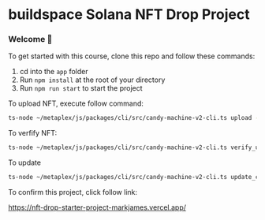 # buildspace Solana NFT Drop Project
### Welcome 👋
To get started with this course, clone this repo and follow these commands:

1. cd into the `app` folder
2. Run `npm install` at the root of your directory
3. Run `npm run start` to start the project


To upload NFT, execute follow command:

```bash
ts-node ~/metaplex/js/packages/cli/src/candy-machine-v2-cli.ts upload -e devnet -k ~/.config/solana/devnet.json -cp config.json ./assets
```

To verfify NFT:

```bash
ts-node ~/metaplex/js/packages/cli/src/candy-machine-v2-cli.ts verify_upload -e devnet -k ~/.config/solana/devnet.json
```

To update
```bash
ts-node ~/metaplex/js/packages/cli/src/candy-machine-v2-cli.ts update_candy_machine -e devnet -k ~/.config/solana/devnet.json -cp config.json
```

To confirm this project, click follow link:

https://nft-drop-starter-project-markjames.vercel.app/
